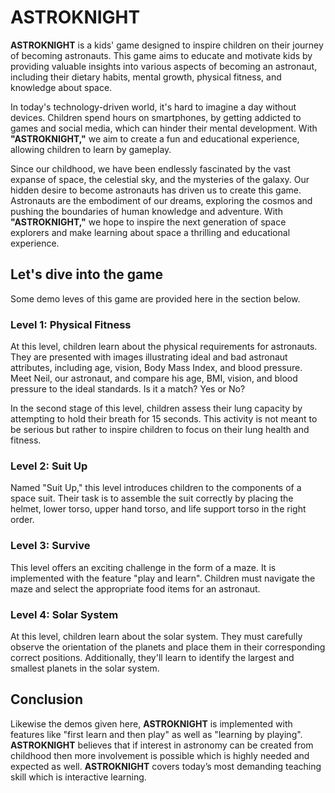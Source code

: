 # ASTROKNIGHT

**ASTROKNIGHT** is a kids' game designed to inspire
children on their journey of becoming astronauts. This
game aims to educate and motivate kids by providing
valuable insights into various aspects of becoming an
astronaut, including their dietary habits, mental growth,
physical fitness, and knowledge about space.

In today's technology-driven world, it's hard to imagine a
day without devices. Children spend hours
on smartphones, by getting addicted to games and social media,
which can hinder their mental development. With
**"ASTROKNIGHT,"** we aim to create a fun and educational
experience, allowing children to learn by gameplay.

Since our childhood, we have been endlessly fascinated
by the vast expanse of space, the celestial sky, and the
mysteries of the galaxy. Our hidden desire to become
astronauts has driven us to create this game.
Astronauts are the embodiment of our dreams,
exploring the cosmos and pushing the boundaries of
human knowledge and adventure. With **"ASTROKNIGHT,"**
we hope to inspire the next generation of space
explorers and make learning about space a thrilling and
educational experience.

## Let's dive into the game
Some demo leves of this game are provided here in the section below.

### Level 1: Physical Fitness
At this level, children learn about the physical
requirements for astronauts. They are presented with
images illustrating ideal and bad astronaut attributes,
including age, vision, Body Mass Index, and blood
pressure. Meet Neil, our astronaut, and compare his age,
BMI, vision, and blood pressure to the ideal standards. Is
it a match? Yes or No?

In the second stage of this level, children assess their
lung capacity by attempting to hold their breath for 15
seconds. This activity is not meant to be serious but
rather to inspire children to focus on their lung health
and fitness.

### Level 2: Suit Up
Named "Suit Up," this level introduces children to the
components of a space suit. Their task is to assemble
the suit correctly by placing the helmet, lower torso,
upper hand torso, and life support torso in the right
order.

### Level 3: Survive
This level offers an exciting challenge in the form of a
maze. It is implemented with the feature "play and learn".
Children must navigate the maze and select the
appropriate food items for an astronaut.

### Level 4: Solar System
At this level, children learn about the solar system. They
must carefully observe the orientation of the planets and
place them in their corresponding correct positions. Additionally, 
they'll learn to identify the largest and smallest planets in the solar system.

## Conclusion

Likewise the demos given here, **ASTROKNIGHT** is
implemented with features like "first learn and then play"
as well as "learning by playing". **ASTROKNIGHT** believes that
if interest in astronomy can be created from childhood
then more involvement is possible which is highly
needed and expected as well. **ASTROKNIGHT** covers today’s most demanding
teaching skill which is interactive learning.
